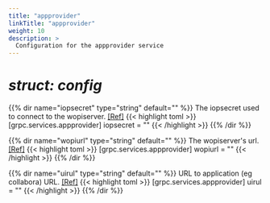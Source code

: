 ```yaml
---
title: "appprovider"
linkTitle: "appprovider"
weight: 10
description: >
  Configuration for the appprovider service
---
```


# _struct: config_

{{% dir name="iopsecret" type="string" default="" %}}
The iopsecret used to connect to the wopiserver. [[Ref]](https://github.com/cs3org/reva/tree/master/internal/grpc/services/appprovider/appprovider.go#L59)
{{< highlight toml >}}
[grpc.services.appprovider]
iopsecret = ""
{{< /highlight >}}
{{% /dir %}}

{{% dir name="wopiurl" type="string" default="" %}}
The wopiserver's url. [[Ref]](https://github.com/cs3org/reva/tree/master/internal/grpc/services/appprovider/appprovider.go#L60)
{{< highlight toml >}}
[grpc.services.appprovider]
wopiurl = ""
{{< /highlight >}}
{{% /dir %}}

{{% dir name="uirul" type="string" default="" %}}
URL to application (eg collabora) URL. [[Ref]](https://github.com/cs3org/reva/tree/master/internal/grpc/services/appprovider/appprovider.go#L61)
{{< highlight toml >}}
[grpc.services.appprovider]
uirul = ""
{{< /highlight >}}
{{% /dir %}}

